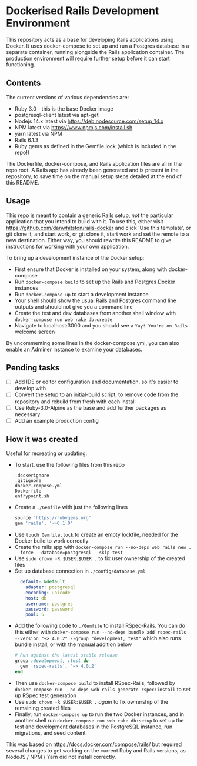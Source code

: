 # Dockerised Rails Development Environment

This repository acts as a base for developing Rails applications using Docker. It uses docker-compose to set up and run a Postgres database in a separate container, running alongside the Rails application container. The production environment will require further setup before it can start functioning.

## Contents

The current versions of various dependencies are:

* Ruby 3.0 - this is the base Docker image 
* postgresql-client latest via apt-get
* Nodejs 14.x latest via https://deb.nodesource.com/setup_14.x
* NPM latest via https://www.npmjs.com/install.sh
* yarn latest via NPM
* Rails 6.1.3
* Ruby gems as defined in the Gemfile.lock (which is included in the repo!)

The Dockerfile, docker-compose, and Rails application files are all in the repo root. A Rails app has already been generated and is present in the repository, to save time on the manual setup steps detailed at the end of this README.

## Usage

This repo is meant to contain a generic Rails setup, *not* the particular application that you intend to build with it. To use this, either visit https://github.com/danwhitston/rails-docker and click 'Use this template', or git clone it, and start work, or git clone it, start work and set the remote to a new destination. Either way, you should rewrite this README to give instructions for working with your own application.

To bring up a development instance of the Docker setup:

* First ensure that Docker is installed on your system, along with docker-compose
* Run `docker-compose build` to set up the Rails and Postgres Docker instances
* Run `docker-compose up` to start a development instance
* Your shell should show the usual Rails and Postgres command line outputs and should not give you a command line
* Create the test and dev databases from another shell window with `docker-compose run web rake db:create`
* Navigate to localhost:3000 and you should see a `Yay! You're on Rails` welcome screen

By uncommenting some lines in the docker-compose.yml, you can also enable an Adminer instance to examine your databases. 

## Pending tasks

- [ ] Add IDE or editor configuration and documentation, so it's easier to develop with
- [ ] Convert the setup to an initial-build script, to remove code from the repository and rebuild from fresh with each install
- [ ] Use Ruby-3.0-Alpine as the base and add further packages as necessary
- [ ] Add an example production config

## How it was created

Useful for recreating or updating:

* To start, use the following files from this repo
    ```shell
    .dockerignore
    .gitignore
    docker-compose.yml
    Dockerfile
    entrypoint.sh
    ```
* Create a `./Gemfile` with just the following lines
    ```ruby
    source 'https://rubygems.org'
    gem 'rails', '~>6.1.0'
    ```
* Use `touch Gemfile.lock` to create an empty lockfile, needed for the Docker build to work correctly
* Create the rails app with `docker-compose run --no-deps web rails new . --force --database=postgresql --skip-test`
* Use `sudo chown -R $USER:$USER .` to fix user ownership of the created files
* Set up database connection in `./config/database.yml`
    ```yaml
      default: &default
        adapter: postgresql
        encoding: unicode
        host: db
        username: postgres
        password: password
        pool: 5
    ```
* Add the following code to `./Gemfile` to install RSpec-Rails. You can do this either with `docker-compose run --no-deps bundle add rspec-rails --version "~> 4.0.2" --group "development, test"` which also runs bundle install, or with the manual addition below
    ```ruby
    # Run against the latest stable release
    group :development, :test do
      gem 'rspec-rails', '~> 4.0.2'
    end
    ```
* Then use `docker-compose build` to install RSpec-Rails, followed by `docker-compose run --no-deps web rails generate rspec:install` to set up RSpec test generation
* Use `sudo chown -R $USER:$USER .` *again* to fix ownership of the remaining created files
* Finally, run `docker-compose up` to run the two Docker instances, and in another shell run `docker-compose run web rake db:setup` to set up the test and development databases in the PostgreSQL instance, run migrations, and seed content

This was based on https://docs.docker.com/compose/rails/ but required several changes to get working on the current Ruby and Rails versions, as NodeJS / NPM / Yarn did not install correctly.

